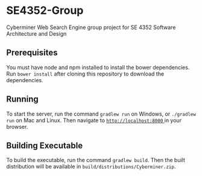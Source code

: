 # SE4352-Group
Cyberminer Web Search Engine group project for SE 4352 Software Architecture and Design

## Prerequisites
You must have node and npm installed to install the bower dependencies. Run `bower install` after cloning this repository to download the dependencies.

## Running
To start the server, run the command `gradlew run` on Windows, or `./gradlew run` on Mac and Linux. Then navigate to [`http://localhost:8000`
](http://localhost:8000) in your browser.

## Building Executable
To build the executable, run the command `gradlew build`. Then the built distribution will be available in `build/distributions/Cyberminer.zip`.
